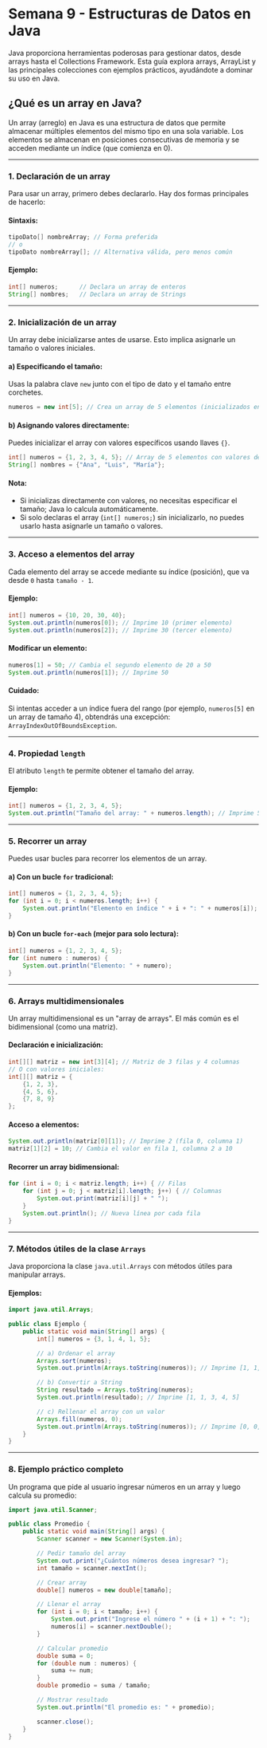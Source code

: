 #  Semana 9 - Estructuras de Datos en Java

Java proporciona herramientas poderosas para gestionar datos, desde arrays hasta el Collections Framework. Esta guía explora arrays, ArrayList y las principales colecciones con ejemplos prácticos, ayudándote a dominar su uso en Java.

## ¿Qué es un array en Java?
Un array (arreglo) en Java es una estructura de datos que permite almacenar múltiples elementos del mismo tipo en una sola variable. Los elementos se almacenan en posiciones consecutivas de memoria y se acceden mediante un índice (que comienza en 0).

---

### **1. Declaración de un array**
Para usar un array, primero debes declararlo. Hay dos formas principales de hacerlo:

#### **Sintaxis:**
```java
tipoDato[] nombreArray; // Forma preferida
// o
tipoDato nombreArray[]; // Alternativa válida, pero menos común
```

#### **Ejemplo:**
```java
int[] numeros;      // Declara un array de enteros
String[] nombres;   // Declara un array de Strings
```

---

### **2. Inicialización de un array**
Un array debe inicializarse antes de usarse. Esto implica asignarle un tamaño o valores iniciales.

#### **a) Especificando el tamaño:**
Usas la palabra clave `new` junto con el tipo de dato y el tamaño entre corchetes.
```java
numeros = new int[5]; // Crea un array de 5 elementos (inicializados en 0 por defecto)
```

#### **b) Asignando valores directamente:**
Puedes inicializar el array con valores específicos usando llaves `{}`.
```java
int[] numeros = {1, 2, 3, 4, 5}; // Array de 5 elementos con valores definidos
String[] nombres = {"Ana", "Luis", "María"};
```

#### **Nota:**
- Si inicializas directamente con valores, no necesitas especificar el tamaño; Java lo calcula automáticamente.
- Si solo declaras el array (`int[] numeros;`) sin inicializarlo, no puedes usarlo hasta asignarle un tamaño o valores.

---

### **3. Acceso a elementos del array**
Cada elemento del array se accede mediante su índice (posición), que va desde `0` hasta `tamaño - 1`.

#### **Ejemplo:**
```java
int[] numeros = {10, 20, 30, 40};
System.out.println(numeros[0]); // Imprime 10 (primer elemento)
System.out.println(numeros[2]); // Imprime 30 (tercer elemento)
```

#### **Modificar un elemento:**
```java
numeros[1] = 50; // Cambia el segundo elemento de 20 a 50
System.out.println(numeros[1]); // Imprime 50
```

#### **Cuidado:**
Si intentas acceder a un índice fuera del rango (por ejemplo, `numeros[5]` en un array de tamaño 4), obtendrás una excepción: `ArrayIndexOutOfBoundsException`.

---

### **4. Propiedad `length`**
El atributo `length` te permite obtener el tamaño del array.

#### **Ejemplo:**
```java
int[] numeros = {1, 2, 3, 4, 5};
System.out.println("Tamaño del array: " + numeros.length); // Imprime 5
```

---

### **5. Recorrer un array**
Puedes usar bucles para recorrer los elementos de un array.

#### **a) Con un bucle `for` tradicional:**
```java
int[] numeros = {1, 2, 3, 4, 5};
for (int i = 0; i < numeros.length; i++) {
    System.out.println("Elemento en índice " + i + ": " + numeros[i]);
}
```

#### **b) Con un bucle `for-each` (mejor para solo lectura):**
```java
int[] numeros = {1, 2, 3, 4, 5};
for (int numero : numeros) {
    System.out.println("Elemento: " + numero);
}
```

---

### **6. Arrays multidimensionales**
Un array multidimensional es un "array de arrays". El más común es el bidimensional (como una matriz).

#### **Declaración e inicialización:**
```java
int[][] matriz = new int[3][4]; // Matriz de 3 filas y 4 columnas
// O con valores iniciales:
int[][] matriz = {
    {1, 2, 3},
    {4, 5, 6},
    {7, 8, 9}
};
```

#### **Acceso a elementos:**
```java
System.out.println(matriz[0][1]); // Imprime 2 (fila 0, columna 1)
matriz[1][2] = 10; // Cambia el valor en fila 1, columna 2 a 10
```

#### **Recorrer un array bidimensional:**
```java
for (int i = 0; i < matriz.length; i++) { // Filas
    for (int j = 0; j < matriz[i].length; j++) { // Columnas
        System.out.print(matriz[i][j] + " ");
    }
    System.out.println(); // Nueva línea por cada fila
}
```

---

### **7. Métodos útiles de la clase `Arrays`**
Java proporciona la clase `java.util.Arrays` con métodos útiles para manipular arrays.

#### **Ejemplos:**
```java
import java.util.Arrays;

public class Ejemplo {
    public static void main(String[] args) {
        int[] numeros = {3, 1, 4, 1, 5};

        // a) Ordenar el array
        Arrays.sort(numeros);
        System.out.println(Arrays.toString(numeros)); // Imprime [1, 1, 3, 4, 5]

        // b) Convertir a String
        String resultado = Arrays.toString(numeros);
        System.out.println(resultado); // Imprime [1, 1, 3, 4, 5]

        // c) Rellenar el array con un valor
        Arrays.fill(numeros, 0);
        System.out.println(Arrays.toString(numeros)); // Imprime [0, 0, 0, 0, 0]
    }
}
```

---

### **8. Ejemplo práctico completo**
Un programa que pide al usuario ingresar números en un array y luego calcula su promedio:

```java
import java.util.Scanner;

public class Promedio {
    public static void main(String[] args) {
        Scanner scanner = new Scanner(System.in);

        // Pedir tamaño del array
        System.out.print("¿Cuántos números desea ingresar? ");
        int tamaño = scanner.nextInt();

        // Crear array
        double[] numeros = new double[tamaño];

        // Llenar el array
        for (int i = 0; i < tamaño; i++) {
            System.out.print("Ingrese el número " + (i + 1) + ": ");
            numeros[i] = scanner.nextDouble();
        }

        // Calcular promedio
        double suma = 0;
        for (double num : numeros) {
            suma += num;
        }
        double promedio = suma / tamaño;

        // Mostrar resultado
        System.out.println("El promedio es: " + promedio);

        scanner.close();
    }
}
```
